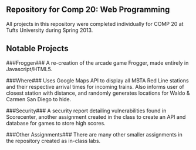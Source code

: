 Repository for Comp 20: Web Programming
---------------------------------------

All projects in this repository were completed individually for COMP 20 at Tufts University during Spring 2013. 

Notable Projects
----------------

###Frogger###
A re-creation of the arcade game Frogger, made entirely in Javascript/HTML5.

###Where###
Uses Google Maps API to display all MBTA Red Line stations and their respective arrival times for incoming trains. Also informs user of closest station with distance, and randomly generates locations for Waldo & Carmen San Diego to hide.

###Security###
A security report detailing vulnerabilities found in Scorecenter, another assignment created in the class to create an API and database for games to store high scores.

###Other Assignments###
There are many other smaller assignments in the repository created as in-class labs.
